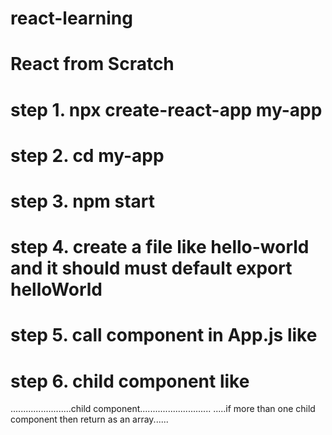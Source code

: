 # react-learning

# React from Scratch

# step 1. npx create-react-app my-app

# step 2. cd my-app

# step 3. npm start

# step 4. create a file like hello-world and it should must default export helloWorld

# step 5. call component in App.js like <helloWorld/>

# step 6.  child component like 

<helloWorld>
........................child component............................
.....if more than one child component then return as an array......
<helloWorld/>



